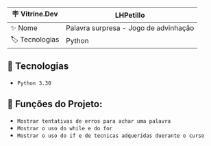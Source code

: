 | 🪧 Vitrine.Dev |    LHPetillo |
| -------------  | --- |
| ✨ Nome        | Palavra surpresa - Jogo de advinhação
| 🏷️ Tecnologias | Python

## 🔨 Tecnologias

- ``Python 3.30``
 
## 🔨 Funções do Projeto:

- ``Mostrar tentativas de erros para achar uma palavra ``
-  ``Mostrar o uso do while e do for  ``
-  ``Mostrar o uso do if e de tecnicas adqueridas duerante o curso``
  
